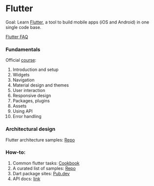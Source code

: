 # Flutter

Goal: Learn [Flutter](https://flutter.dev/docs), a tool to build mobile apps (iOS and Android) in one single code base.

[Flutter FAQ](https://flutter.dev/docs/resources/faq) 

### Fundamentals

Official [course](https://classroom.udacity.com/courses/ud905):

1. Introduction and setup
2. Widgets
3. Navigation
4. Material design and themes
5. User interaction
6. Responsive design
7. Packages, plugins
8. Assets
9. Using API
10. Error handling

### Architectural design

Flutter architecture samples: [Repo](https://github.com/brianegan/flutter_architecture_samples)

### How-to:

1. Common flutter tasks: [Cookbook](https://flutter.dev/docs/cookbook)
2. A curated list of samples: [Repo](https://github.com/flutter/samples/blob/master/INDEX.md)
3. Dart package sites: [Pub.dev](https://pub.dev/flutter)
4. API docs: [link](https://api.flutter.dev/)